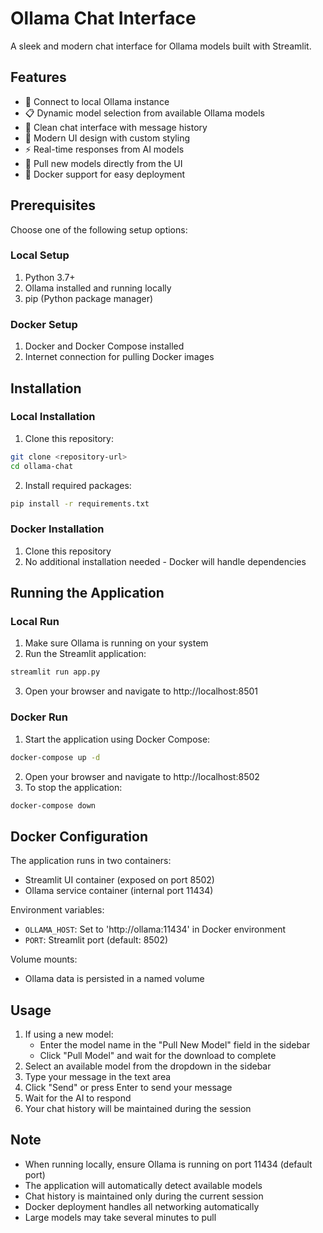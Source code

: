 # Ollama Chat Interface

A sleek and modern chat interface for Ollama models built with Streamlit.

## Features

- 🤖 Connect to local Ollama instance
- 📋 Dynamic model selection from available Ollama models
- 💬 Clean chat interface with message history
- 🎨 Modern UI design with custom styling
- ⚡ Real-time responses from AI models
- 🔄 Pull new models directly from the UI
- 🐳 Docker support for easy deployment

## Prerequisites

Choose one of the following setup options:

### Local Setup
1. Python 3.7+
2. Ollama installed and running locally
3. pip (Python package manager)

### Docker Setup
1. Docker and Docker Compose installed
2. Internet connection for pulling Docker images

## Installation

### Local Installation
1. Clone this repository:
```bash
git clone <repository-url>
cd ollama-chat
```

2. Install required packages:
```bash
pip install -r requirements.txt
```

### Docker Installation
1. Clone this repository
2. No additional installation needed - Docker will handle dependencies

## Running the Application

### Local Run
1. Make sure Ollama is running on your system
2. Run the Streamlit application:
```bash
streamlit run app.py
```
3. Open your browser and navigate to http://localhost:8501

### Docker Run
1. Start the application using Docker Compose:
```bash
docker-compose up -d
```
2. Open your browser and navigate to http://localhost:8502
3. To stop the application:
```bash
docker-compose down
```

## Docker Configuration

The application runs in two containers:
- Streamlit UI container (exposed on port 8502)
- Ollama service container (internal port 11434)

Environment variables:
- `OLLAMA_HOST`: Set to 'http://ollama:11434' in Docker environment
- `PORT`: Streamlit port (default: 8502)

Volume mounts:
- Ollama data is persisted in a named volume

## Usage

1. If using a new model:
   - Enter the model name in the "Pull New Model" field in the sidebar
   - Click "Pull Model" and wait for the download to complete
2. Select an available model from the dropdown in the sidebar
3. Type your message in the text area
4. Click "Send" or press Enter to send your message
5. Wait for the AI to respond
6. Your chat history will be maintained during the session

## Note

- When running locally, ensure Ollama is running on port 11434 (default port)
- The application will automatically detect available models
- Chat history is maintained only during the current session
- Docker deployment handles all networking automatically
- Large models may take several minutes to pull
